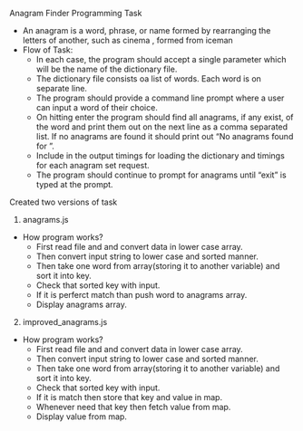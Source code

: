 Anagram Finder Programming Task
- An anagram is a word, phrase, or name formed by rearranging the letters of another, such as cinema , formed from iceman
- Flow of Task:
  - In each case, the program should accept a single parameter which will be the name of the dictionary file. 
  - The dictionary file consists oa  list of words. Each word is on separate line. 
  - The program should provide a command line prompt where a user can input a word of their choice. 
  - On hitting enter the program should find all anagrams, if any exist, of the word and print them out on the next line as a comma           separated list. If no anagrams are found it should print out “No anagrams found for <word>”.
  - Include in the output timings for loading the dictionary and timings for each anagram set request.
  - The program should continue to prompt for anagrams until “exit” is typed at the prompt.
 
Created two versions of task
 1. anagrams.js
  - How program works?
    - First read file and and convert data in lower case array.
    - Then convert input string to lower case and sorted manner.
    - Then take one word from array(storing it to another variable) and sort it into key.
    - Check that sorted key with input.
    - If it is perferct match than push word to anagrams array.
    - Display anagrams array.
    
 2. improved_anagrams.js
  - How program works?
    - First read file and and convert data in lower case array.
    - Then convert input string to lower case and sorted manner.
    - Then take one word from array(storing it to another variable) and sort it into key.
    - Check that sorted key with input.
    - If it is match then store that key and value in map.
    - Whenever need that key then fetch value from map.
    - Display value from map.
